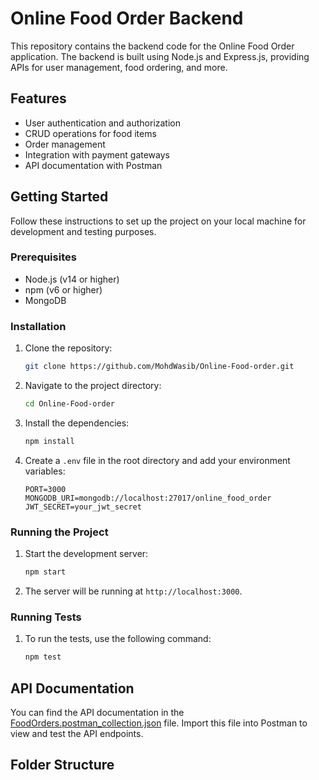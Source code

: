 # Online Food Order Backend

This repository contains the backend code for the Online Food Order application. The backend is built using Node.js and Express.js, providing APIs for user management, food ordering, and more.

## Features

- User authentication and authorization
- CRUD operations for food items
- Order management
- Integration with payment gateways
- API documentation with Postman

## Getting Started

Follow these instructions to set up the project on your local machine for development and testing purposes.

### Prerequisites

- Node.js (v14 or higher)
- npm (v6 or higher)
- MongoDB

### Installation

1. Clone the repository:
    ```sh
    git clone https://github.com/MohdWasib/Online-Food-order.git
    ```

2. Navigate to the project directory:
    ```sh
    cd Online-Food-order
    ```

3. Install the dependencies:
    ```sh
    npm install
    ```

4. Create a `.env` file in the root directory and add your environment variables:
    ```env
    PORT=3000
    MONGODB_URI=mongodb://localhost:27017/online_food_order
    JWT_SECRET=your_jwt_secret
    ```

### Running the Project

1. Start the development server:
    ```sh
    npm start
    ```

2. The server will be running at `http://localhost:3000`.

### Running Tests

1. To run the tests, use the following command:
    ```sh
    npm test
    ```

## API Documentation

You can find the API documentation in the [FoodOrders.postman_collection.json](./FoodOrders.postman_collection.json) file. Import this file into Postman to view and test the API endpoints.

## Folder Structure

